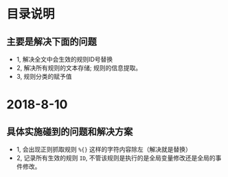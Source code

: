 # 目录说明

## 主要是解决下面的问题
- 1, 解决全文中会生效的规则ID号替换
- 2, 解决所有规则的文本存储; 规则的信息提取。
- 3, 规则分类的赋予值


# 2018-8-10 
## 具体实施碰到的问题和解决方案
- 1, 会出现正则抓取规则 `%{}` 这样的字符内容除左（解决就是替换）
- 2, 记录所有生效的规则 `ID`, 不管该规则是执行的是全局变量修改还是全局的事件修改。

